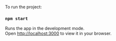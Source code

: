 To run the project:

### `npm start`

Runs the app in the development mode.\
Open [http://localhost:3000](http://localhost:3000) to view it in your browser.
